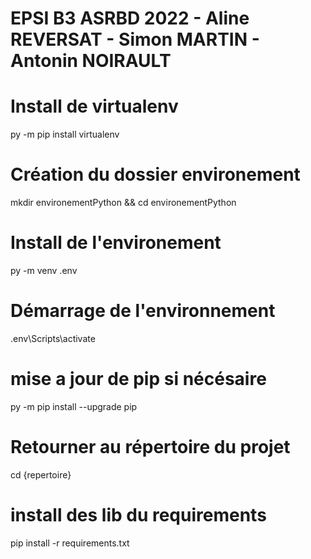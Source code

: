 # EPSI B3 ASRBD 2022 - Aline REVERSAT - Simon MARTIN - Antonin NOIRAULT

# Install de virtualenv
py -m pip install virtualenv

# Création du dossier environement
mkdir environementPython && cd environementPython

# Install de l'environement 
py -m venv .env

# Démarrage de l'environnement 
.env\Scripts\activate 

# mise a jour de pip si nécésaire
py -m pip install --upgrade pip

# Retourner au répertoire du projet 
cd {repertoire}

# install des lib du requirements
pip install -r requirements.txt